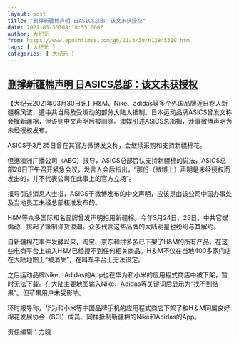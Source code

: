 ```yaml
---
layout: post
title: "删撑新疆棉声明 日ASICS总部：该文未获授权"
date: 2021-03-30T08:18:55.000Z
author: 大纪元
from: https://www.epochtimes.com/gb/21/3/30/n12845310.htm
tags: [ 大纪元 ]
categories: [ 大纪元 ]
---
```

<!--1617092335000-->
[删撑新疆棉声明 日ASICS总部：该文未获授权](https://www.epochtimes.com/gb/21/3/30/n12845310.htm)
------

<div>
<p>【大纪元2021年03月30日讯】H&amp;M、Nike、adidas等多个外国品牌近日卷入新疆棉风波，遭中共当局及受煽动的部分大陆人抵制。日本运动品牌ASICS曾发文称会撑新疆棉，但该则中文声明后被删除。澳媒引述ASICS总部指，涉事微博声明为未经授权发布。</p><p>ASICS于3月25日曾在其官方微博发文称，会继续采购和支持新疆棉花。</p><p>但据澳洲广播公司（ABC）报导，ASICS总部否认支持新疆棉的说法，ASICS总部28日下午召开紧急会议，发言人会后指出，“那份（微博上）声明是未经授权而发出的，并不代表公司在此事上的官方立场”。</p><p>报导引述消息人士指，ASICS于微博发布的中文声明，应该是由该公司中国办事处及当地员工未经总部核准发布的。</p><p>H&amp;M等众多国际知名品牌曾发声明拒用新疆棉。今年3月24日、25日，中共官媒煽动、挑起了抵制洋货浪潮。众多代言这些品牌的大陆明星也纷纷与其解约。</p><p>自新疆棉花事件发酵以来，淘宝、京东和拼多多已下架了H&amp;M的所有产品，在这些电商平台上输入H&amp;M已经搜不到任何相关商品。H＆M不仅在当地400多家门店在大陆地图上“被消失”，在叫车平台上无法设定。</p><p>之后运动品牌Nike、Adidas的App也在华为和小米的应用程式商店中被下架，暂时无法下载。在大陆主要地图输入Nike、Adidas等关键词后显示为“找不到结果”。但苹果用户未受影响。</p><p>环时报导称，华为和小米等中国品牌手机的应用程式商店下架了和H＆M同属良好棉花发展协会（BCI）成员、同样抵制新疆棉的Nike和Adidas的App。</p><p>责任编辑：方晓</p>
</div>
